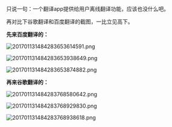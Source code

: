 
只说一句：一个翻译app提供给用户离线翻译功能，应该也没什么吧。


再对比下谷歌翻译和百度翻译的截图，一比立见高下。


**先来百度翻译的：**


![201701131484283653614591.png](https://image.bmqy.net/upload/63239c9806566bed2a540a397ec256c5.png)


![201701131484283653938649.png](https://image.bmqy.net/upload/e5fa60a0e5978ff874ddb354825552fe.png)


![201701131484283653874882.png](https://image.bmqy.net/upload/2a2f5eb16e931ad9a59112dffb2615d1.png)


**再来谷歌翻译的：**


![201701131484283768580642.png](https://image.bmqy.net/upload/298172096823ec7a56bc6b50443dbb4b.png)


![201701131484283768929830.png](https://image.bmqy.net/upload/47af93472227e044861045b66ba6459e.png)


![201701131484283768938618.png](https://image.bmqy.net/upload/6f7c280b3005365dc201a2b16ee80598.png)

